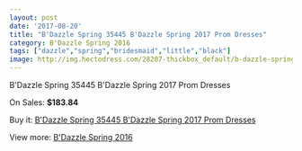 ```yaml
---
layout: post
date: '2017-08-20'
title: "B'Dazzle Spring 35445 B'Dazzle Spring 2017 Prom Dresses"
category: B'Dazzle Spring 2016
tags: ["dazzle","spring","bridesmaid","little","black"]
image: http://img.hectodress.com/28207-thickbox_default/b-dazzle-spring-35445-b-dazzle-spring-2012-prom-dresses.jpg
---
```

B'Dazzle Spring 35445 B'Dazzle Spring 2017 Prom Dresses

On Sales: **$183.84**
<a href="https://www.hectodress.com/b-dazzle-spring-2013/13161-b-dazzle-spring-35445-b-dazzle-spring-2012-prom-dresses.html"><amp-img layout="responsive" width="600" height="600" src="//img.hectodress.com/28207-thickbox_default/b-dazzle-spring-35445-b-dazzle-spring-2012-prom-dresses.jpg" alt="B'Dazzle Spring 35445 B'Dazzle Spring 2017 Prom Dresses 0" /></a>
<a href="https://www.hectodress.com/b-dazzle-spring-2013/13161-b-dazzle-spring-35445-b-dazzle-spring-2012-prom-dresses.html"><amp-img layout="responsive" width="600" height="600" src="//img.hectodress.com/28208-thickbox_default/b-dazzle-spring-35445-b-dazzle-spring-2012-prom-dresses.jpg" alt="B'Dazzle Spring 35445 B'Dazzle Spring 2017 Prom Dresses 1" /></a>

Buy it: [B'Dazzle Spring 35445 B'Dazzle Spring 2017 Prom Dresses](https://www.hectodress.com/b-dazzle-spring-2013/13161-b-dazzle-spring-35445-b-dazzle-spring-2012-prom-dresses.html "B'Dazzle Spring 35445 B'Dazzle Spring 2017 Prom Dresses")

View more: [B'Dazzle Spring 2016](https://www.hectodress.com/205-b-dazzle-spring-2013 "B'Dazzle Spring 2016")